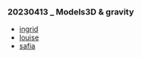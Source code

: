 ### 20230413 _ Models3D & gravity

* [ingrid](./ingrid/vache_tete_tombe.html)
* [louise](./louise/gravity_component2.html)
* [safia](./safia/gravity_component.html)
